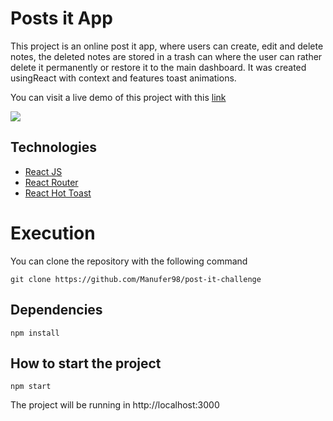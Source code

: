 # Posts it App



This project is an online post it app, where users can create, edit and delete notes, the deleted notes are stored in a trash can where the user can rather delete it permanently or restore it to the main dashboard. It was created usingReact with context and features toast animations.

You can visit a live demo of this project with this [link](https://post-it-challenge-git-master-manufer98.vercel.app/)

![](public/post-it-challenge.gif)

## Technologies

-   [React JS](https://reactjs.org/)
-   [React Router](https://reactrouter.com/)
-   [React Hot Toast](https://react-hot-toast.com/)

# Execution
 
You can clone the repository with the following command

```
git clone https://github.com/Manufer98/post-it-challenge
```

## Dependencies

```
npm install
```


## How to start the project
```
npm start
```

The project will be running in http://localhost:3000

